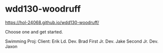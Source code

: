 # wdd130-woodruff
https://hol-24068.github.io/wdd130-woodruff/

Choose one and get started.

Swimming Proj:
Client: Erik
Ld. Dev. Brad
First Jr. Dev. Jake
Second Jr. Dev. Jaxon